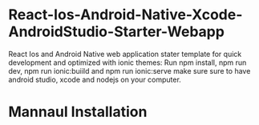# React-Ios-Android-Native-Xcode-AndroidStudio-Starter-Webapp
React Ios and Android Native web application stater template for quick development and optimized with ionic themes: Run npm install, npm run dev, npm run ionic:buiild and npm run ionic:serve make sure sure to have android studio, xcode and nodejs on your computer.

<h1>Mannaul Installation</h1>
